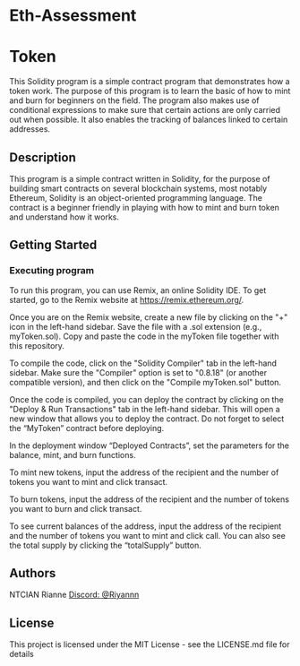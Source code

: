# Eth-Assessment
# Token

This Solidity program is a simple contract program that demonstrates how a token work. The purpose of this program is to learn the basic of how to mint and burn for beginners on the field. The program also makes use of conditional expressions to make sure that certain actions are only carried out when possible. It also enables the tracking of balances linked to certain addresses.

## Description

This program is a simple contract written in Solidity, for the purpose of building smart contracts on several blockchain systems, most notably Ethereum, Solidity is an object-oriented programming language. The contract is a beginner friendly in playing with how to mint and burn token and understand how it works. 

## Getting Started

### Executing program

To run this program, you can use Remix, an online Solidity IDE. To get started, go to the Remix website at https://remix.ethereum.org/.

Once you are on the Remix website, create a new file by clicking on the "+" icon in the left-hand sidebar. Save the file with a .sol extension (e.g., myToken.sol). Copy and paste the code in the myToken file together with this repository.

To compile the code, click on the "Solidity Compiler" tab in the left-hand sidebar. Make sure the "Compiler" option is set to "0.8.18" (or another compatible version), and then click on the "Compile myToken.sol" button.

Once the code is compiled, you can deploy the contract by clicking on the "Deploy & Run Transactions" tab in the left-hand sidebar. This will open a new window that allows you to deploy the contract. Do not forget to select the “MyToken” contract before deploying.

In the deployment window “Deployed Contracts”, set the parameters for the balance, mint, and burn functions. 

To mint new tokens, input the address of the recipient and the number of tokens you want to mint and click transact.

To burn tokens, input the address of the recipient and the number of tokens you want to burn and click transact. 

To see current balances of the address, input the address of the recipient and the number of tokens you want to mint and click call. You can also see the total supply by clicking the “totalSupply” button.


## Authors

NTCIAN Rianne
[Discord: @Riyannn](https://discord.com/users/Riyannn#0218)


## License

This project is licensed under the MIT License - see the LICENSE.md file for details
